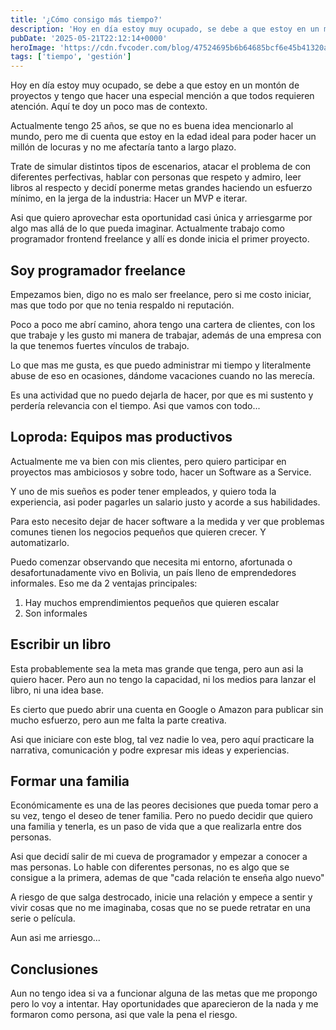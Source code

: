 ```yaml
---
title: '¿Cómo consigo más tiempo?'
description: 'Hoy en día estoy muy ocupado, se debe a que estoy en un montón de proyectos y tengo que hacer una especial mención a que todos requieren atención. Aquí te doy un poco mas de contexto'
pubDate: '2025-05-21T22:12:14+0000'
heroImage: 'https://cdn.fvcoder.com/blog/47524695b6b64685bcf6e45b41320ab2.3x.webp'
tags: ['tiempo', 'gestión']
---
```

Hoy en día estoy muy ocupado, se debe a que estoy en un montón de proyectos
y tengo que hacer una especial mención a que todos requieren atención.
Aquí te doy un poco mas de contexto.

Actualmente tengo 25 años, se que no es buena idea mencionarlo al mundo,
pero me di cuenta que estoy en la edad ideal para poder hacer un millón de
locuras y no me afectaría tanto a largo plazo.

Trate de simular distintos tipos de escenarios, atacar el problema de
con diferentes perfectivas, hablar con personas que respeto y admiro,
leer libros al respecto y decidí ponerme metas grandes haciendo un
esfuerzo mínimo, en la jerga de la industria: Hacer un MVP e iterar.

Asi que quiero aprovechar esta oportunidad casi única y arriesgarme por
algo mas allá de lo que pueda imaginar. Actualmente trabajo como programador
frontend freelance y allí es donde inicia el primer proyecto.

## Soy programador freelance
Empezamos bien, digo no es malo ser freelance, pero si me costo iniciar,
mas que todo por que no tenia respaldo ni reputación.

Poco a poco me abrí camino, ahora tengo una cartera de clientes, con los
que trabaje y les gusto mi manera de trabajar, además de una empresa con
la que tenemos fuertes vínculos de trabajo.

Lo que mas me gusta, es que puedo administrar mi tiempo y literalmente
abuse de eso en ocasiones, dándome vacaciones cuando no las merecía.

Es una actividad que no puedo dejarla de hacer, por que es mi sustento
y perdería relevancia con el tiempo. Asi que vamos con todo...

## Loproda: Equipos mas productivos
Actualmente me va bien con mis clientes, pero quiero participar en
proyectos mas ambiciosos y sobre todo, hacer un Software as a Service.

Y uno de mis sueños es poder tener empleados, y quiero toda la experiencia,
asi poder pagarles un salario justo y acorde a sus habilidades.

Para esto necesito dejar de hacer software a la medida y ver que problemas
comunes tienen los negocios pequeños que quieren crecer. Y automatizarlo.

Puedo comenzar observando que necesita mi entorno, afortunada o desafortunadamente
vivo en Bolivia, un país lleno de emprendedores informales. Eso me da
2 ventajas principales:
1. Hay muchos emprendimientos pequeños que quieren escalar
2. Son informales

## Escribir un libro
Esta probablemente sea la meta mas grande que tenga, pero aun asi la
quiero hacer. Pero aun no tengo la capacidad, ni los medios para lanzar
el libro, ni una idea base.

Es cierto que puedo abrir una cuenta en Google o Amazon para publicar
sin mucho esfuerzo, pero aun me falta la parte creativa.

Asi que iniciare con este blog, tal vez nadie lo vea, pero aquí practicare
la narrativa, comunicación y podre expresar mis ideas y experiencias.

## Formar una familia
Económicamente es una de las peores decisiones que pueda tomar 
pero a su vez, tengo el deseo de tener familia. Pero no puedo decidir
que quiero una familia y tenerla, es un paso de vida que a que 
realizarla entre dos personas.

Asi que decidí salir de mi cueva de programador y empezar a conocer a
mas personas. Lo hable con diferentes personas, no es algo que se consigue
a la primera, ademas de que "cada relación te enseña algo nuevo"

A riesgo de que salga destrocado, inicie una relación y empece a sentir
y vivir cosas que no me imaginaba, cosas que no se puede retratar en 
una serie o película.

Aun asi me arriesgo...

## Conclusiones
Aun no tengo idea si va a funcionar alguna de las metas que me propongo
pero lo voy a intentar. Hay oportunidades que aparecieron de la nada
y me formaron como persona, asi que vale la pena el riesgo.